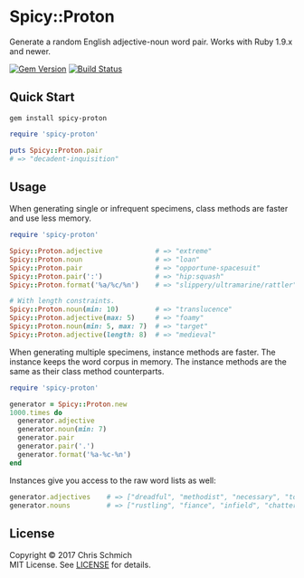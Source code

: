 # Spicy::Proton
Generate a random English adjective-noun word pair. Works with Ruby 1.9.x and newer.

[![Gem Version](https://badge.fury.io/rb/spicy-proton.svg)](http://rubygems.org/gems/spicy-proton)
[![Build Status](https://travis-ci.org/schmich/spicy-proton.svg?branch=master)](https://travis-ci.org/schmich/spicy-proton)

## Quick Start

`gem install spicy-proton`

```ruby
require 'spicy-proton'

puts Spicy::Proton.pair
# => "decadent-inquisition"
```

## Usage

When generating single or infrequent specimens, class methods are faster and use less memory.

```ruby
require 'spicy-proton'

Spicy::Proton.adjective             # => "extreme"
Spicy::Proton.noun                  # => "loan"
Spicy::Proton.pair                  # => "opportune-spacesuit"
Spicy::Proton.pair(':')             # => "hip:squash"
Spicy::Proton.format('%a/%c/%n')    # => "slippery/ultramarine/rattler"

# With length constraints.
Spicy::Proton.noun(min: 10)         # => "translucence"
Spicy::Proton.adjective(max: 5)     # => "foamy"
Spicy::Proton.noun(min: 5, max: 7)  # => "target"
Spicy::Proton.adjective(length: 8)  # => "medieval"
```

When generating multiple specimens, instance methods are faster. The instance keeps the word corpus in memory. The instance methods are the same as their class method counterparts.

```ruby
require 'spicy-proton'

generator = Spicy::Proton.new
1000.times do 
  generator.adjective
  generator.noun(min: 7)
  generator.pair
  generator.pair('.')
  generator.format('%a-%c-%n')
end
```

Instances give you access to the raw word lists as well:

```ruby
generator.adjectives    # => ["dreadful", "methodist", "necessary", "tough", ...]
generator.nouns         # => ["rustling", "fiance", "infield", "chatter", ...]
```

## License

Copyright &copy; 2017 Chris Schmich  
MIT License. See [LICENSE](LICENSE) for details.
